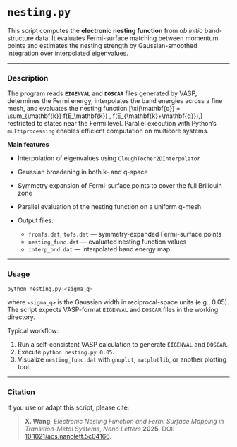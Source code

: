 # `nesting.py`

This script computes the **electronic nesting function** from *ab initio* band-structure data.
It evaluates Fermi-surface matching between momentum points and estimates the nesting strength by Gaussian-smoothed integration over interpolated eigenvalues.

---

### Description

The program reads **`EIGENVAL`** and **`DOSCAR`** files generated by VASP, determines the Fermi energy, interpolates the band energies across a fine mesh, and evaluates the nesting function
[\xi(\mathbf{q}) = \sum_{\mathbf{k}} f(E_\mathbf{k}) , f(E_{\mathbf{k}+\mathbf{q}}),]
restricted to states near the Fermi level.
Parallel execution with Python’s `multiprocessing` enables efficient computation on multicore systems.

**Main features**

* Interpolation of eigenvalues using `CloughTocher2DInterpolator`
* Gaussian broadening in both k- and q-space
* Symmetry expansion of Fermi-surface points to cover the full Brillouin zone
* Parallel evaluation of the nesting function on a uniform q-mesh
* Output files:

  * `fromfs.dat`, `tofs.dat` — symmetry-expanded Fermi-surface points
  * `nesting_func.dat` — evaluated nesting function values
  * `interp_bnd.dat` — interpolated band energy map

---

### Usage

```bash
python nesting.py <sigma_q>
```

where `<sigma_q>` is the Gaussian width in reciprocal-space units (e.g., 0.05).
The script expects VASP-format `EIGENVAL` and `DOSCAR` files in the working directory.

Typical workflow:

1. Run a self-consistent VASP calculation to generate `EIGENVAL` and `DOSCAR`.
2. Execute `python nesting.py 0.05`.
3. Visualize `nesting_func.dat` with `gnuplot`, `matplotlib`, or another plotting tool.

---

### Citation

If you use or adapt this script, please cite:

> **X. Wang**, *Electronic Nesting Function and Fermi Surface Mapping in Transition-Metal Systems*,
> *Nano Letters* **2025**, DOI: [10.1021/acs.nanolett.5c04166](https://pubs.acs.org/doi/abs/10.1021/acs.nanolett.5c04166).
